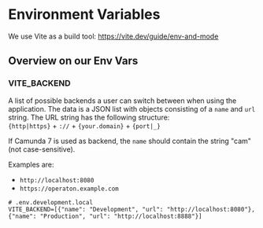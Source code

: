 # Environment Variables

We use Vite as a build tool: https://vite.dev/guide/env-and-mode  

## Overview on our Env Vars

### VITE_BACKEND

A list of possible backends a user can switch between when using the
application.
The data is a JSON list with objects consisting of a `name` and `url` string.
The URL string has the following structure:  
`{http|https}` + `://` + `{your.domain}` + `{port|_}`

If Camunda 7 is used as backend, the `name` should contain the string "cam" (not case-sensitive).


Examples are:

- `http://localhost:8080`
- `https://operaton.example.com`

```properties
# .env.development.local
VITE_BACKEND=[{"name": "Development", "url": "http://localhost:8080"}, {"name": "Production", "url": "http://localhost:8888"}]
```
